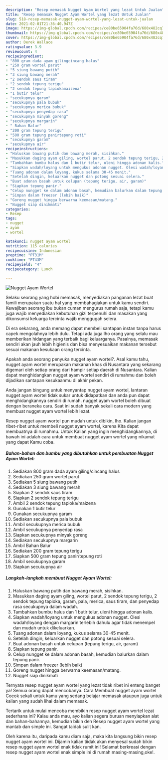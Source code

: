 ```yaml
---
description: "Resep memasak Nugget Ayam Wortel yang lezat Untuk Jualan"
title: "Resep memasak Nugget Ayam Wortel yang lezat Untuk Jualan"
slug: 518-resep-memasak-nugget-ayam-wortel-yang-lezat-untuk-jualan
date: 2021-02-01T21:36:40.947Z
image: https://img-global.cpcdn.com/recipes/ce80be65904fa76d/680x482cq70/nugget-ayam-wortel-foto-resep-utama.jpg
thumbnail: https://img-global.cpcdn.com/recipes/ce80be65904fa76d/680x482cq70/nugget-ayam-wortel-foto-resep-utama.jpg
cover: https://img-global.cpcdn.com/recipes/ce80be65904fa76d/680x482cq70/nugget-ayam-wortel-foto-resep-utama.jpg
author: Derek Wallace
ratingvalue: 3.9
reviewcount: 4
recipeingredient:
- "800 gram dada ayam gilingcincang halus"
- "250 gram wortel parut"
- "5 siung bawang putih"
- "3 siung bawang merah"
- "2 sendok saus tiram"
- "2 sendok tepung terigu"
- "2 sendok tepung tapiokamaizena"
- "1 butir telur"
- "secukupnya garam"
- "secukupnya pala bubuk"
- "secukupnya merica bubuk"
- "secukupnya penyedap rasa"
- "secukupnya minyak goreng"
- "secukupnya margarin"
- " Bahan Balur"
- "200 gram tepung terigu"
- "500 gram tepung panirtepung roti"
- "secukupnya garam"
- "secukupnya air"
recipeinstructions:
- "Haluskan bawang putih dan bawang merah, sisihkan."
- "Masukkan daging ayam giling, wortel parut, 2 sendok tepung terigu, 2 sendok tepung tapioka, garam, pala, merica, saus tiram, dan penyedap rasa secukupnya dalam wadah."
- "Tambahkan bumbu halus dan 1 butir telur, uleni hingga adonan kalis."
- "Siapkan wadah/loyang untuk mengukus adonan nugget. Olesi wadah/loyang dengan margarin terlebih dahulu agar tidak menempel dan mudah untuk dikeluarkan."
- "Tuang adonan dalam loyang, kukus selama 30-45 menit."
- "Setelah dingin, keluarkan nugget dan potong sesuai selera."
- "Buat adonan basah untuk celupan (tepung terigu, air, garam)"
- "Siapkan tepung panir."
- "Celup nungget ke dalam adonan basah, kemudian balurkan dalam tepung panir."
- "Simpan dalam freezer (lebih baik)"
- "Goreng nugget hingga berwarna keemasan/matang."
- "Nugget siap dinikmati"
categories:
- Resep
tags:
- nugget
- ayam
- wortel

katakunci: nugget ayam wortel 
nutrition: 115 calories
recipecuisine: Indonesian
preptime: "PT31M"
cooktime: "PT43M"
recipeyield: "4"
recipecategory: Lunch

---
```



![Nugget Ayam Wortel](https://img-global.cpcdn.com/recipes/ce80be65904fa76d/680x482cq70/nugget-ayam-wortel-foto-resep-utama.jpg)

Selaku seorang yang hobi memasak, menyediakan panganan lezat buat famili merupakan suatu hal yang membahagiakan untuk kamu sendiri. Kewajiban seorang ibu bukan cuman mengurus rumah saja, tetapi kamu juga wajib menyediakan kebutuhan gizi terpenuhi dan masakan yang dikonsumsi keluarga tercinta wajib menggugah selera.

Di era  sekarang, anda memang dapat membeli santapan instan tanpa harus capek mengolahnya lebih dulu. Tetapi ada juga lho orang yang selalu mau memberikan hidangan yang terbaik bagi keluarganya. Pasalnya, memasak sendiri akan jauh lebih higienis dan bisa menyesuaikan makanan tersebut sesuai makanan kesukaan orang tercinta. 



Apakah anda seorang penyuka nugget ayam wortel?. Asal kamu tahu, nugget ayam wortel merupakan makanan khas di Nusantara yang sekarang digemari oleh setiap orang dari hampir setiap daerah di Nusantara. Kalian dapat menghidangkan nugget ayam wortel sendiri di rumahmu dan boleh dijadikan santapan kesukaanmu di akhir pekan.

Anda jangan bingung untuk menyantap nugget ayam wortel, lantaran nugget ayam wortel tidak sukar untuk didapatkan dan anda pun dapat menghidangkannya sendiri di rumah. nugget ayam wortel boleh dibuat dengan beraneka cara. Saat ini sudah banyak sekali cara modern yang membuat nugget ayam wortel lebih lezat.

Resep nugget ayam wortel pun mudah untuk dibikin, lho. Kalian jangan ribet-ribet untuk membeli nugget ayam wortel, karena Kita dapat membuatnya di rumahmu. Untuk Kalian yang ingin menghidangkannya, di bawah ini adalah cara untuk membuat nugget ayam wortel yang nikamat yang dapat Kamu coba.

<!--inarticleads1-->

##### Bahan-bahan dan bumbu yang dibutuhkan untuk pembuatan Nugget Ayam Wortel:

1. Sediakan 800 gram dada ayam giling/cincang halus
1. Sediakan 250 gram wortel parut
1. Sediakan 5 siung bawang putih
1. Sediakan 3 siung bawang merah
1. Siapkan 2 sendok saus tiram
1. Siapkan 2 sendok tepung terigu
1. Ambil 2 sendok tepung tapioka/maizena
1. Gunakan 1 butir telur
1. Gunakan secukupnya garam
1. Sediakan secukupnya pala bubuk
1. Ambil secukupnya merica bubuk
1. Ambil secukupnya penyedap rasa
1. Siapkan secukupnya minyak goreng
1. Sediakan secukupnya margarin
1. Ambil  Bahan Balur
1. Sediakan 200 gram tepung terigu
1. Siapkan 500 gram tepung panir/tepung roti
1. Ambil secukupnya garam
1. Siapkan secukupnya air




<!--inarticleads2-->

##### Langkah-langkah membuat Nugget Ayam Wortel:

1. Haluskan bawang putih dan bawang merah, sisihkan.
1. Masukkan daging ayam giling, wortel parut, 2 sendok tepung terigu, 2 sendok tepung tapioka, garam, pala, merica, saus tiram, dan penyedap rasa secukupnya dalam wadah.
1. Tambahkan bumbu halus dan 1 butir telur, uleni hingga adonan kalis.
1. Siapkan wadah/loyang untuk mengukus adonan nugget. Olesi wadah/loyang dengan margarin terlebih dahulu agar tidak menempel dan mudah untuk dikeluarkan.
1. Tuang adonan dalam loyang, kukus selama 30-45 menit.
1. Setelah dingin, keluarkan nugget dan potong sesuai selera.
1. Buat adonan basah untuk celupan (tepung terigu, air, garam)
1. Siapkan tepung panir.
1. Celup nungget ke dalam adonan basah, kemudian balurkan dalam tepung panir.
1. Simpan dalam freezer (lebih baik)
1. Goreng nugget hingga berwarna keemasan/matang.
1. Nugget siap dinikmati




Ternyata resep nugget ayam wortel yang lezat tidak ribet ini enteng banget ya! Semua orang dapat mencobanya. Cara Membuat nugget ayam wortel Cocok sekali untuk kamu yang sedang belajar memasak ataupun juga untuk kalian yang sudah lihai dalam memasak.

Tertarik untuk mulai mencoba membikin resep nugget ayam wortel lezat sederhana ini? Kalau anda mau, ayo kalian segera buruan menyiapkan alat dan bahan-bahannya, kemudian bikin deh Resep nugget ayam wortel yang mantab dan simple ini. Sangat taidak sulit kan. 

Oleh karena itu, daripada kamu diam saja, maka kita langsung bikin resep nugget ayam wortel ini. Dijamin kalian tiidak akan menyesal sudah bikin resep nugget ayam wortel enak tidak rumit ini! Selamat berkreasi dengan resep nugget ayam wortel enak simple ini di rumah masing-masing,oke!.


